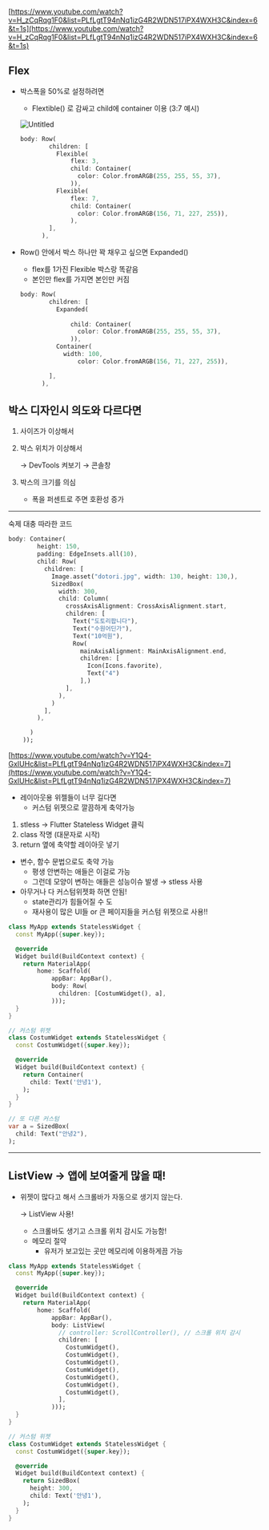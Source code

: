 [https://www.youtube.com/watch?v=H_zCqRqg1F0&list=PLfLgtT94nNq1izG4R2WDN517iPX4WXH3C&index=6&t=1s](https://www.youtube.com/watch?v=H_zCqRqg1F0&list=PLfLgtT94nNq1izG4R2WDN517iPX4WXH3C&index=6&t=1s)

## Flex

- 박스폭을 50%로 설정하려면
    - Flextible() 로 감싸고 child에 container 이용 (3:7 예시)
    
    ![Untitled](https://s3-us-west-2.amazonaws.com/secure.notion-static.com/82bc9b8e-4509-4de4-983c-60133f2a4d40/Untitled.png)
    
    ```dart
    body: Row(
            children: [
              Flexible(
                  flex: 3,
                  child: Container(
                    color: Color.fromARGB(255, 255, 55, 37),
                  )),
              Flexible(
                  flex: 7,
                  child: Container(
                    color: Color.fromARGB(156, 71, 227, 255)),
                  ),
            ],
          ),
    ```
    
- Row() 안에서 박스 하나만 꽉 채우고 싶으면 Expanded()
    - flex를 1가진 Flexible 박스랑 똑같음
    - 본인만 flex를 가지면 본인만 커짐
    
    ```dart
    body: Row(
            children: [
              Expanded(
                  
                  child: Container(
                    color: Color.fromARGB(255, 255, 55, 37),
                  )),
              Container(
                width: 100,
                    color: Color.fromARGB(156, 71, 227, 255)),
    
            ],
          ),
    ```
    

## 박스 디자인시 의도와 다르다면

1. 사이즈가 이상해서
2. 박스 위치가 이상해서
    
    → DevTools 켜보기 → 콘솔창
    
3. 박스의 크기를 의심
    - 폭을 퍼센트로 주면 호환성 증가

---

숙제 대충 따라한 코드

```dart
body: Container(
        height: 150,
        padding: EdgeInsets.all(10),
        child: Row(
          children: [
            Image.asset("dotori.jpg", width: 130, height: 130,),
            SizedBox(
              width: 300,
              child: Column(
                crossAxisAlignment: CrossAxisAlignment.start,
                children: [
                  Text("도토리팝니다"),
                  Text("수원어딘가"),
                  Text("10억원"),
                  Row(
                    mainAxisAlignment: MainAxisAlignment.end,
                    children: [
                      Icon(Icons.favorite),
                      Text("4")
                    ],)
                ],
              ),
            )
          ],
        ),

      )
    ));
```

[https://www.youtube.com/watch?v=Y1Q4-GxIUHc&list=PLfLgtT94nNq1izG4R2WDN517iPX4WXH3C&index=7](https://www.youtube.com/watch?v=Y1Q4-GxIUHc&list=PLfLgtT94nNq1izG4R2WDN517iPX4WXH3C&index=7)

- 레이아웃용 위젤들이 너무 길다면
    - 커스텀 위젯으로 깔끔하게 축약가능
1. stless → Flutter Stateless Widget 클릭
2. class 작명 (대문자로 시작)
3. return 옆에 축약할 레이아웃 넣기
- 변수, 함수 문법으로도 축약 가능
    - 평생 안변하는 애들은 이걸로 가능
    - 그런데 모양이 변하는 애들은 성능이슈 발생 → stless 사용
- 아무거나 다 커스텀위젯화 하면 안됨!
    - state관리가 힘들어질 수 도
    - 재사용이 많은 UI들 or 큰 페이지들을 커스텀 위젯으로 사용!!

```dart
class MyApp extends StatelessWidget {
  const MyApp({super.key});

  @override
  Widget build(BuildContext context) {
    return MaterialApp(
        home: Scaffold(
            appBar: AppBar(),
            body: Row(
              children: [CostumWidget(), a],
            )));
  }
}

// 커스텀 위젯
class CostumWidget extends StatelessWidget {
  const CostumWidget({super.key});

  @override
  Widget build(BuildContext context) {
    return Container(
      child: Text('안녕1'),
    );
  }
}

// 또 다른 커스텀
var a = SizedBox(
  child: Text("안녕2"),
);
```

---

## ListView → 앱에 보여줄게 많을 때!

- 위젯이 많다고 해서 스크롤바가 자동으로 생기지 않는다.
    
    → ListView 사용!
    
    - 스크롤바도 생기고 스크롤 위치 감시도 가능함!
    - 메모리 절약
        - 유저가 보고있는 곳만 메모리에 이용하게끔 가능

```dart
class MyApp extends StatelessWidget {
  const MyApp({super.key});

  @override
  Widget build(BuildContext context) {
    return MaterialApp(
        home: Scaffold(
            appBar: AppBar(),
            body: ListView(
              // controller: ScrollController(), // 스크롤 위치 감시
              children: [
                CostumWidget(),
                CostumWidget(),
                CostumWidget(),
                CostumWidget(),
                CostumWidget(),
                CostumWidget(),
                CostumWidget(),
              ],
            )));
  }
}

// 커스텀 위젯
class CostumWidget extends StatelessWidget {
  const CostumWidget({super.key});

  @override
  Widget build(BuildContext context) {
    return SizedBox(
      height: 300,
      child: Text('안녕1'),
    );
  }
}
```


